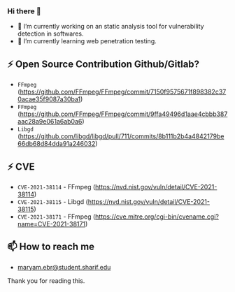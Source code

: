 ### Hi there 👋

- 🔭 I’m currently working on an static analysis tool for vulnerability detection in softwares.
- 🌱 I’m currently learning web penetration testing.

## ⚡ Open Source Contribution Github/Gitlab?
- `FFmpeg` (https://github.com/FFmpeg/FFmpeg/commit/7150f9575671f898382c370acae35f9087a30ba1)
- `FFmpeg` (https://github.com/FFmpeg/FFmpeg/commit/9ffa49496d1aae4cbbb387aac28a9e061a6ab0a6)
- `Libgd` (https://github.com/libgd/libgd/pull/711/commits/8b111b2b4a4842179be66db68d84dda91a246032)

## ⚡ CVE
- `CVE-2021-38114` - FFmpeg (https://nvd.nist.gov/vuln/detail/CVE-2021-38114)
- `CVE-2021-38115` - Libgd (https://nvd.nist.gov/vuln/detail/CVE-2021-38115)
- `CVE-2021-38171` - FFmpeg (https://cve.mitre.org/cgi-bin/cvename.cgi?name=CVE-2021-38171)

## 📫 How to reach me
- maryam.ebr@student.sharif.edu

Thank you for reading this.

<!--
**me22bee/me22bee** is a ✨ _special_ ✨ repository because its `README.md` (this file) appears on your GitHub profile.

Here are some ideas to get you started:

- 🔭 I’m currently working on ...
- 🌱 I’m currently learning ...
- 👯 I’m looking to collaborate on ...
- 🤔 I’m looking for help with ...
- 💬 Ask me about ...
- 📫 How to reach me: ...
- 😄 Pronouns: ...
- ⚡ Fun fact: ...
-->
